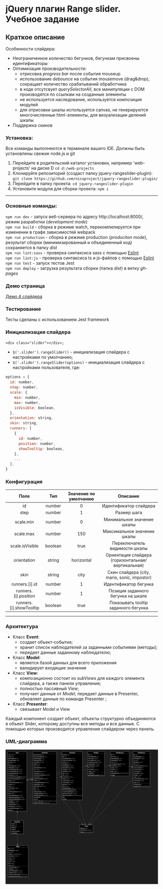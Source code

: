 # jQuery плагин Range slider. Учебное задание

## Краткое описание

Особенности слайдера:

- Неограниченное количество бегунков, бегункам присвоены идентификаторы
- Оптимизация производительности:
  - отрисовка _progress bar_ после события mouseup
  - использование _debounce_ на события mousemove (drag&drop), сокращает количество срабатываний обработчика
  - в коде отсутсвует _querySelectorAll_, все манипуляции с DOM производятся по ссылкам на созданные элементы
  - не используется наследование, используется композиция модулей
  - для отрисовки шкалы используется canvas, не генерируются многочисленные html-элементы, для визуализации делений шкалы
- Поддержка скинов

### Установка:<br/>

Все команды выполняются в терминале вашего IDE. Должны быть установлены свежие node.js и git

1. Перейдите в родительский каталог установки, например 'web-projects' на диске D `cd d:/web-projects`
2. Клонируйте репозиторий (создаст папку jquery-rangeslider-plugin): `git clone https://github.com/nicoproject/jquery-rangeslider-plugin/`<br/>
3. Перейдите в папку проекта: `cd jquery-rangeslider-plugin`<br/>
4. Установите модули для сборки проекта: `npm i`<br/>

---

### Основные команды: <br/>

`npm run dev` - запуск веб-сервера по адресу http://localhost:8000/, режим разработки (_development mode_) <br/>
`npm run build` - сборка в режиме watch, перекомпилируется при изменении в графе зависимостей webpack<br/>
`npm run production` - сборка в режиме production (_produciton mode_), результат сборки (минимизированный и объединенный код) сохраняется в папку _dist_<br/>
`npm run lint:sass` - проверка синтаксиса sass с помощью [Eslint](https://eslint.org/)<br/>
`npm run lint:js` - проверка синтаксиса ts и js-файлов с помощью [Eslint](https://eslint.org/)<br/>
`npm run test` - запуск тестов Jest<br/>
`npm run deploy` - загрузка результата сборки (папка _dist_) в ветку _gh-pages_<br/>

### Демо страница<br/>

[Демо 4 слайдера](https://nicoproject.github.io/jquery-rangeslider-plugin/)

### Тестирование<br/>

Тесты сделаны с использованием Jest framework

### Инициализация слайдера<br/>

`<div class="slider"></div>;`

- `$('.slider').rangeSlider()` - инициализация слайдера с настройками по умолчанию;<br/>
- `$('.slider').rangeSlider(options)` - инициализация слайдера с настройками пользователя, где:<br/>

```javascript
options = {
  id: number,
  step: number,
  scale: {
    min: number,
    max: number,
    isVisible: boolean,
  },
  orientation: string,
  skin: string,
  runners: [
    {
      id: number,
      position: number,
      showTooltip: boolean,
    },
    ...
  ],
}
```

### Конфигурация

|          Поле           |   Тип   | Значение по умолчанию |                     Описание                      |
| :---------------------: | :-----: | :-------------------: | :-----------------------------------------------: |
|           id            | number  |           0           |              Идентификатор слайдера               |
|          step           | number  |           1           |                    Размер шага                    |
|        scale.min        | number  |           0           |            Минимальное значение шкалы             |
|        scale.max        | number  |          150          |            Максимальное значение шкалы            |
|     scale.isVisible     | boolean |         true          |           Переключатель видимости шкалы           |
|       orientation       | string  |      horizontal       | Ориентация слайдера (горизонтальная/вертикальная) |
|          skin           | string  |         city          |   Скин слайдера (city, mario, sonic, impostor)    |
|     runners.[i].id      | number  |           1           |               Идентификатор бегунка               |
|  runners.[i].position   | number  |           1           |        Позиция заданного бегунка на шкале         |
| runners.[i].showTooltip | boolean |         true          |       Показывать tooltip заданного бегунка        |

---

### Архитектура

- Класс **Event**:
  - создает объект-событие;
  - хранит список наблюдателей за заданными событиями (методы);
  - передает данные заданному наблюдателю;<br/>
- Класс **Model**:
  - является базой данных для всего приложения
  - валидирует входящие значения
- Класс **View**:
  - композиционно состоит из _subViews_ для каждого элемента слайдера, а также панели управления;
  - полностью пассивный _View_;
  - получает данные от _Model_, передает данные в Presenter, обновляет данные по команде Presenter ;<br/>
- Класс **Presenter**:
  - связывает Model и View

Каждый компонент создает объект, объекты структурно объединяются в объект Slider, которому доступны все методы и все данные.
С помощью которых производится управление слайдером через панель.

### UML-диаграмма

![uml](https://raw.githubusercontent.com/nicoproject/jquery-rangeslider-plugin/refactor/UML/uml_ts_diagram.png)

